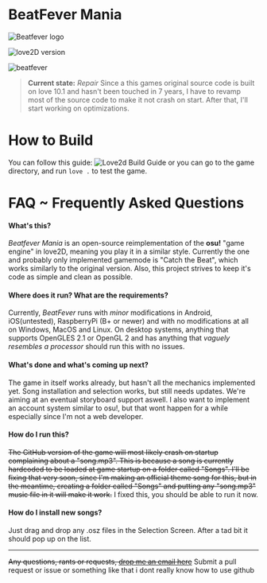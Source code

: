 # BeatFever Mania

![Beatfever logo](http://i.imgur.com/5zG4Sum.png)

![love2D version](https://img.shields.io/badge/Love2D-0.11.4-EA316E.svg)

![beatfever](https://cloud.githubusercontent.com/assets/57977/17342490/f5032d10-58cf-11e6-8f58-e3c897efe11f.gif)

>**Current state:** _Repair_
Since a this games original source code is built on love 10.1 and hasn't been touched in 7 years, I have to revamp most of the source code to make it not crash on start. After that, I'll start working on optimizations.

# How to Build
You can follow this guide: ![Love2d Build Guide](https://love2d.org/wiki/Game_Distribution)
or you can go to the game directory, and run `love .` to test the game.

# FAQ ~ Frequently Asked Questions
#### What's this?
_Beatfever Mania_ is an open-source reimplementation of the **osu!** "game engine" in love2D, meaning you play it in a similar style.
Currently the one and probably only implemented gamemode is "Catch the Beat", which works similarly to the original version.
Also, this project strives to keep it's code as simple and clean as possible.

#### Where does it run? What are the requirements?
Currently, _BeatFever_ runs with _minor_ modifications in Android, iOS(untested), RaspberryPi (B+ or newer) and with no modifications at all on Windows, MacOS and Linux.
On desktop systems, anything that supports OpenGLES 2.1 or OpenGL 2 and has anything that _vaguely resembles a processor_ should run this with no issues.

#### What's done and what's coming up next?
The game in itself works already, but hasn't all the mechanics implemented yet. Song installation and selection works, but still needs updates. We're aiming at an eventual storyboard support aswell.
I also want to implement an account system similar to osu!, but that wont happen for a while especially since I'm not a web developer.

#### How do I run this?
~~The GitHub version of the game will most likely crash on startup complaining about a "song.mp3". This is because a song is currently hardcoded to be loaded at game startup on a folder called "Songs".
I'll be fixing that very soon, since I'm making an official theme song for this, but in the meantime, creating a folder called "Songs" and putting any "song.mp3" music file in it will make it work.~~
I fixed this, you should be able to run it now.

#### How do I install new songs?
Just drag and drop any .osz files in the Selection Screen. After a tad bit it should pop up on the list.

-------
~~Any questions, rants or requests, [drop me an email here](mailto:pedrorocha@gec.inatel.br)~~
Submit a pull request or issue or something like that i dont really know how to use github
